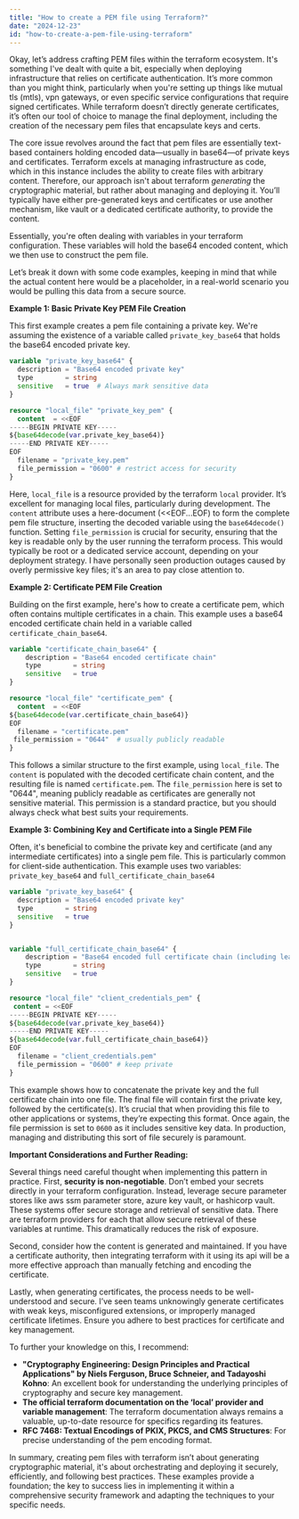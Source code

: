 ```yaml
---
title: "How to create a PEM file using Terraform?"
date: "2024-12-23"
id: "how-to-create-a-pem-file-using-terraform"
---
```


Okay, let’s address crafting PEM files within the terraform ecosystem. It's something I've dealt with quite a bit, especially when deploying infrastructure that relies on certificate authentication. It’s more common than you might think, particularly when you're setting up things like mutual tls (mtls), vpn gateways, or even specific service configurations that require signed certificates. While terraform doesn’t directly generate certificates, it’s often our tool of choice to manage the final deployment, including the creation of the necessary pem files that encapsulate keys and certs.

The core issue revolves around the fact that pem files are essentially text-based containers holding encoded data—usually in base64—of private keys and certificates. Terraform excels at managing infrastructure as code, which in this instance includes the ability to create files with arbitrary content. Therefore, our approach isn't about terraform *generating* the cryptographic material, but rather about managing and deploying it. You’ll typically have either pre-generated keys and certificates or use another mechanism, like vault or a dedicated certificate authority, to provide the content.

Essentially, you're often dealing with variables in your terraform configuration. These variables will hold the base64 encoded content, which we then use to construct the pem file.

Let’s break it down with some code examples, keeping in mind that while the actual content here would be a placeholder, in a real-world scenario you would be pulling this data from a secure source.

**Example 1: Basic Private Key PEM File Creation**

This first example creates a pem file containing a private key. We're assuming the existence of a variable called `private_key_base64` that holds the base64 encoded private key.

```terraform
variable "private_key_base64" {
  description = "Base64 encoded private key"
  type        = string
  sensitive   = true  # Always mark sensitive data
}

resource "local_file" "private_key_pem" {
  content  = <<EOF
-----BEGIN PRIVATE KEY-----
${base64decode(var.private_key_base64)}
-----END PRIVATE KEY-----
EOF
  filename = "private_key.pem"
  file_permission = "0600" # restrict access for security
}
```

Here, `local_file` is a resource provided by the terraform `local` provider. It’s excellent for managing local files, particularly during development.  The `content` attribute uses a here-document (<<EOF...EOF) to form the complete pem file structure, inserting the decoded variable using the `base64decode()` function. Setting `file_permission` is crucial for security, ensuring that the key is readable only by the user running the terraform process. This would typically be root or a dedicated service account, depending on your deployment strategy. I have personally seen production outages caused by overly permissive key files; it's an area to pay close attention to.

**Example 2: Certificate PEM File Creation**

Building on the first example, here's how to create a certificate pem, which often contains multiple certificates in a chain. This example uses a base64 encoded certificate chain held in a variable called `certificate_chain_base64`.

```terraform
variable "certificate_chain_base64" {
    description = "Base64 encoded certificate chain"
    type        = string
    sensitive   = true
}

resource "local_file" "certificate_pem" {
  content  = <<EOF
${base64decode(var.certificate_chain_base64)}
EOF
  filename = "certificate.pem"
 file_permission = "0644"  # usually publicly readable
}
```

This follows a similar structure to the first example, using `local_file`. The `content` is populated with the decoded certificate chain content, and the resulting file is named `certificate.pem`. The `file_permission` here is set to "0644", meaning publicly readable as certificates are generally not sensitive material. This permission is a standard practice, but you should always check what best suits your requirements.

**Example 3: Combining Key and Certificate into a Single PEM File**

Often, it's beneficial to combine the private key and certificate (and any intermediate certificates) into a single pem file. This is particularly common for client-side authentication. This example uses two variables: `private_key_base64` and `full_certificate_chain_base64`

```terraform
variable "private_key_base64" {
  description = "Base64 encoded private key"
  type        = string
  sensitive   = true
}


variable "full_certificate_chain_base64" {
    description = "Base64 encoded full certificate chain (including leaf and intermediate)"
    type        = string
    sensitive   = true
}

resource "local_file" "client_credentials_pem" {
 content = <<EOF
-----BEGIN PRIVATE KEY-----
${base64decode(var.private_key_base64)}
-----END PRIVATE KEY-----
${base64decode(var.full_certificate_chain_base64)}
EOF
  filename = "client_credentials.pem"
  file_permission = "0600" # keep private
}
```

This example shows how to concatenate the private key and the full certificate chain into one file. The final file will contain first the private key, followed by the certificate(s). It’s crucial that when providing this file to other applications or systems, they’re expecting this format. Once again, the file permission is set to `0600` as it includes sensitive key data. In production, managing and distributing this sort of file securely is paramount.

**Important Considerations and Further Reading:**

Several things need careful thought when implementing this pattern in practice. First, **security is non-negotiable**. Don’t embed your secrets directly in your terraform configuration. Instead, leverage secure parameter stores like aws ssm parameter store, azure key vault, or hashicorp vault. These systems offer secure storage and retrieval of sensitive data. There are terraform providers for each that allow secure retrieval of these variables at runtime. This dramatically reduces the risk of exposure.

Second, consider how the content is generated and maintained. If you have a certificate authority, then integrating terraform with it using its api will be a more effective approach than manually fetching and encoding the certificate.

Lastly, when generating certificates, the process needs to be well-understood and secure. I’ve seen teams unknowingly generate certificates with weak keys, misconfigured extensions, or improperly managed certificate lifetimes. Ensure you adhere to best practices for certificate and key management.

To further your knowledge on this, I recommend:
*   **"Cryptography Engineering: Design Principles and Practical Applications" by Niels Ferguson, Bruce Schneier, and Tadayoshi Kohno**: An excellent book for understanding the underlying principles of cryptography and secure key management.
*   **The official terraform documentation on the ‘local’ provider and variable management**: The terraform documentation always remains a valuable, up-to-date resource for specifics regarding its features.
*   **RFC 7468: Textual Encodings of PKIX, PKCS, and CMS Structures**:  For precise understanding of the pem encoding format.

In summary, creating pem files with terraform isn’t about generating cryptographic material, it's about orchestrating and deploying it securely, efficiently, and following best practices. These examples provide a foundation; the key to success lies in implementing it within a comprehensive security framework and adapting the techniques to your specific needs.
